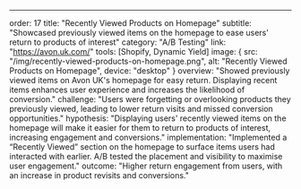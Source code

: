 ---
order: 17
title: "Recently Viewed Products on Homepage"
subtitle: "Showcased previously viewed items on the homepage to ease users’ return to products of interest"
category: "A/B Testing"
link: "https://avon.uk.com/"
tools: [Shopify, Dynamic Yield]
image: {
    src: "/img/recently-viewed-products-on-homepage.png",
    alt: "Recently Viewed Products on Homepage",
    device: "desktop"
}
overview: "Showed previously viewed items on Avon UK's homepage for easy return. Displaying recent items enhances user experience and increases the likelihood of conversion."
challenge: "Users were forgetting or overlooking products they previously viewed, leading to lower return visits and missed conversion opportunities."
hypothesis: "Displaying users' recently viewed items on the homepage will make it easier for them to return to products of interest, increasing engagement and conversions."
implementation: "Implemented a “Recently Viewed” section on the homepage to surface items users had interacted with earlier. A/B tested the placement and visibility to maximise user engagement."
outcome: "Higher return engagement from users, with an increase in product revisits and conversions."